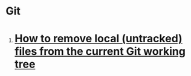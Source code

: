 # Git

1. # [How to remove local (untracked) files from the current Git working tree](./docs/how-to-remove-local-untracked-files-from-the-current-git-working-tree.md)